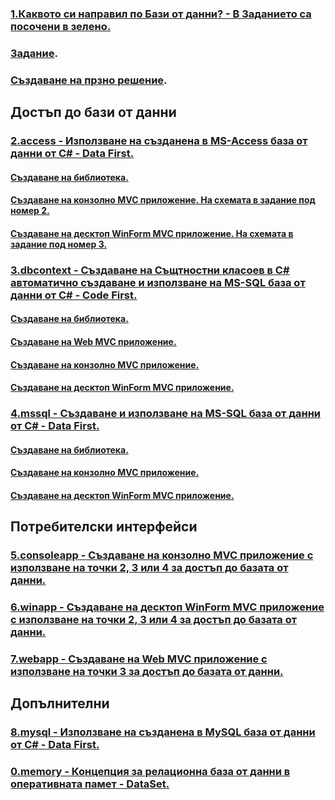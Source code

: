 ### [1.Каквото си направил по Бази от данни? - В Заданието са посочени в зелено.](https://github.com/vakovsky/11/tree/main/part2(db)/1.%D0%9A%D0%B0%D0%BA%D0%B2%D0%BE%D1%82%D0%BE%20%D1%81%D0%B8%20%D0%BD%D0%B0%D0%BF%D1%80%D0%B0%D0%B2%D0%B8%D0%BB%20%D0%BF%D0%BE%20%D0%91%D0%B0%D0%B7%D0%B8%20%D0%BE%D1%82%20%D0%B4%D0%B0%D0%BD%D0%BD%D0%B8)
### [Задание](https://github.com/vakovsky/11/blob/main/part2(db)/%D0%97%D0%B0%D0%B4%D0%B0%D0%BD%D0%B8%D0%B5%D0%9F%D1%80%D0%BE%D0%B5%D0%BA%D1%82.pdf).
### [Създаване на прзно решение](https://github.com/vakovsky/11/blob/main/docs/projects_ver2_f1.pdf).
## Достъп до бази от данни
### [2.access - Използване на създанена в MS-Access база от данни от C# - Data First.](https://github.com/vakovsky/11/tree/main/part2(db)/2.access)
#### [Създаване на библиотека.](https://github.com/vakovsky/11/blob/main/docs/projects_ver2_f3.pdf)
#### [Създаване на конзолно MVC приложение. На схемата в задание под номер 2.](https://github.com/vakovsky/11/blob/main/docs/projects_ver2_f2.pdf)
#### [Създаване на десктоп WinForm MVC приложение. На схемата в задание под номер 3.](https://github.com/vakovsky/11/blob/main/docs/projects_ver2_f4.pdf)
### [3.dbcontext - Създаване на Същтностни класоев в C# автоматично създаване и използване на MS-SQL база от данни от C# - Code First.](https://github.com/vakovsky/11/tree/main/part2(db)/3.dbcontext)
#### [Създаване на библиотека.](https://github.com/vakovsky/11/blob/main/docs/projects_ver2_f3.pdf)
#### [Създаване на Web MVC приложение.](https://github.com/vakovsky/11/blob/main/docs/projects_ver2_f7.pdf)
#### [Създаване на конзолно MVC приложение.](https://github.com/vakovsky/11/blob/main/docs/projects_ver2_f2.pdf)
#### [Създаване на десктоп WinForm MVC приложение.](https://github.com/vakovsky/11/blob/main/docs/projects_ver2_f4.pdf)
### [4.mssql - Създаване и използване на MS-SQL база от данни от C# - Data First.](https://github.com/vakovsky/11/tree/main/part2(db)/4.mssql)
#### [Създаване на библиотека.](https://github.com/vakovsky/11/blob/main/docs/projects_ver2_f3.pdf)
#### [Създаване на конзолно MVC приложение.](https://github.com/vakovsky/11/blob/main/docs/projects_ver2_f2.pdf)
#### [Създаване на десктоп WinForm MVC приложение.](https://github.com/vakovsky/11/blob/main/docs/projects_ver2_f4.pdf)
## Потребителски интерфейси
### [5.consoleapp - Създаване на конзолно MVC приложение с използване на точки 2, 3 или 4 за достъп до базата от данни.](https://github.com/vakovsky/11/tree/main/part2(db)/5.consoleapp)
### [6.winapp - Създаване на десктоп WinForm MVC приложение с използване на точки 2, 3 или 4 за достъп до базата от данни.](https://github.com/vakovsky/11/tree/main/part2(db)/6.winapp)
### [7.webapp - Създаване на Web MVC приложение с използване на точки 3 за достъп до базата от данни.](https://github.com/vakovsky/11/tree/main/part2(db)/7.webapp)
## Допълнителни
### [8.mysql - Използване на създанена в MySQL база от данни от C# - Data First.](https://github.com/vakovsky/11/tree/main/part2(db)/8.mysql)
### [0.memory - Концепция за релационна база от данни в оперативната памет - DataSet.](https://github.com/vakovsky/11/tree/main/part2(db)/0.memory)
